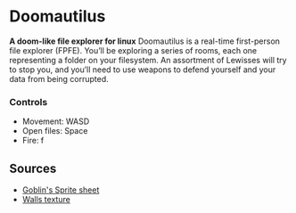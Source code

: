 # Doomautilus
**A doom-like file explorer for linux**
Doomautilus is a real-time first-person file explorer (FPFE). You’ll be exploring a series of rooms, each one representing a folder on your filesystem. An assortment of Lewisses will try to stop you, and you’ll need to use weapons to defend yourself and your data from being corrupted.
### Controls
* Movement: WASD
* Open files: Space
* Fire: f
## Sources
* [Goblin's Sprite sheet](https://thepixelalchemist.itch.io/goblin-pack)
* [Walls texture](https://foxh3ad.itch.io/foxtex)

